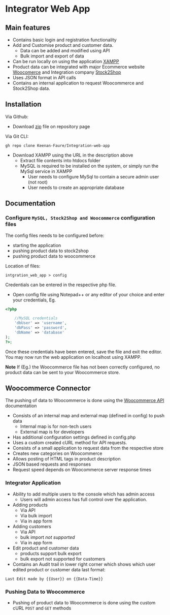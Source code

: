 # Integrator Web App

## Main features

* Contains basic login and registration functionality
* Add and Customise product and customer data.
    * Data can be added and modified using API
    * Bulk import and export of data
* Can be run locally on using the application [XAMPP](https://www.apachefriends.org/)
* Product data can be integrated with major Ecommerce website [Woocomerce](https://woocommerce.com/blackcyber/) and Integration company [Stock2Shop](https.stock2shop.com/)
* Uses JSON format in API calls
* Contains an internal application to request Woocommerce and Stock2Shop data.

## Installation

Via Github:
* Download [zip](https://github.com/Keenan-Faure/Integration-web-app/archive/refs/heads/main.zip) file on repository page

Via Git CLI:

```
gh repo clone Keenan-Faure/Integration-web-app
```

* Download XAMPP using the URL in the description above
    * Extract file contents into htdocs folder
    * MySQL is required to be installed on the system, or simply run the MySql service in XAMPP
        * User needs to configure MySql to contain a secure admin user (not root)
        * User needs to create an appropriate database

## Documentation

### Configure ```MySQL, Stock2Shop and Woocommerce``` configuration files

The config files needs to be configured before:
- starting the application
- pushing product data to stock2shop
- pushing product data to woocommerce

Location of files:
```
intgration_web_app > config
```

Credentials can be entered in the respective php file.
* Open config file using Notepad++ or any editor of your choice and enter your credentials, Eg.

```php
<?php

    //MySQL credentials
    'dbUser' => 'username',
    'dbPass' => 'password',
    'dbName' => 'database'
);
?>;
```

Once these credentials have been entered, save the file and exit the editor.
You may now run the web application on localhost using XAMPP.

__Note__ If (Eg.) the Woocommerce file has not been correctly configured, no product data can be sent to your Woocommerce store.

## Woocommerce Connector

The pushing of data to Woocommerce is done using the [Woocommerce API](https://woocommerce.github.io/woocommerce-rest-api-docs/) documentation

* Consists of an internal map and external map (defined in config) to push data
    * Internal map is for non-tech users
    * External map is for developers
* Has additional configuration settings defined in config.php
* Uses a custom created cURL method for API requests.
* Consists of a small application to request data from the respective store
* Creates new categories on Woocommerce
* Allows posting of HTML tags in product description
* JSON based requests and responses
* Request speed depends on Woocommerce server response times

### Integrator Application

* Ability to add multiple users to the console which has admin access
    * Users will admin access has full control over the application.
* Adding products
    * Via API
    * Via bulk import
    * Via in app form
* Adding customers
    * Via API
    * bulk import _not supported_
    * Via in app form
* Edit product and customer data
    * products support bulk export
    * bulk export not supported for customers
* Contains an Audit trail in lower right corner which shows which user edited product or customer data last format:
```
Last Edit made by {{User}} on {{Data-Time}}
```

### Pushing Data to Woocommerce

* Pushing of product data to Woocommerce is done using the custom cURL `POST` and `GET` methods




